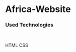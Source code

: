 # Africa-Website

<h3>Used Technologies</h3>
<br>
<p>HTML CSS</P>
<br>
<img src"/images/screen.gif.gif">